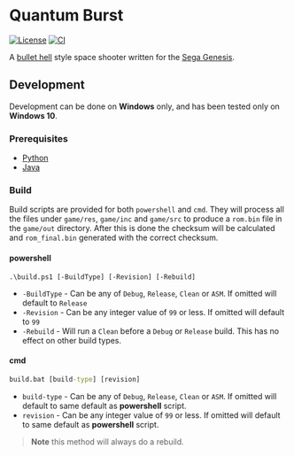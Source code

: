 # Quantum Burst

[![License][License]](LICENSE)
[![CI][CI Badge]][CI Workflow]

A [bullet hell] style space shooter written for the [Sega Genesis].

## Development

Development can be done on **Windows** only, and has been tested only on
**Windows 10**.

### Prerequisites

- [Python](https://www.python.org/downloads/windows)
- [Java](https://java.com/en/download/manual.jsp)

### Build

Build scripts are provided for both `powershell` and `cmd`. They will process
all the files under `game/res`, `game/inc` and `game/src` to produce a `rom.bin`
file in the `game/out` directory. After this is done the checksum will be
calculated and `rom_final.bin` generated with the correct checksum.

#### powershell

```pwsh
.\build.ps1 [-BuildType] [-Revision] [-Rebuild]
```

- `-BuildType` - Can be any of `Debug`, `Release`, `Clean` or `ASM`. If omitted
will default to `Release`
- `-Revision` - Can be any integer value of `99` or less. If omitted will
default to `99`
- `-Rebuild` - Will run a `Clean` before a `Debug` or `Release` build. This has
no effect on other build types.

#### cmd

```cmd
build.bat [build-type] [revision]
```

- `build-type` - Can be any of `Debug`, `Release`, `Clean` or `ASM`. If omitted
will default to same default as **powershell** script.
- `revision` - Can be any integer value of `99` or less. If omitted will default
to same default as **powershell** script.

> **Note** this method will always do a rebuild.

<!-- links -->
[License]: https://img.shields.io/github/license/devpow112/quantum-burst?label=License
[CI Badge]: https://github.com/devpow112/quantum-burst/actions/workflows/ci.yml/badge.svg?branch=main
[CI Workflow]: https://github.com/devpow112/quantum-burst/actions/workflows/ci.yml?query=branch%3Amain
[Bullet Hell]: https://en.wikipedia.org/wiki/Shoot_%27em_up#Bullet_hell
[Sega Genesis]: https://en.wikipedia.org/wiki/Sega_Genesis
